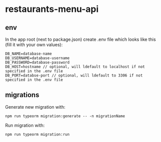 # restaurants-menu-api
## env 
In the app root (next to package.json) create .env file which looks like this (fill it with your own values):
```
DB_NAME=database-name
DB_USERNAME=database-username
DB_PASSWORD=database-password
DB_HOST=hostname // optional, will ldefault to localhost if not specified in the .env file
DB_PORT=databse-port // optional, will ldefault to 3306 if not specified in the .env file
```

## migrations
Generate new migration with:

```
npm run typeorm migration:generate -- -n migrationName
```

Run migration with:
```
npm run typeorm migration:run
```